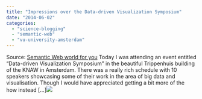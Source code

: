 ```yaml
---
title: "Impressions over the Data-driven Visualization Symposium"
date: "2014-06-02"
categories: 
  - "science-blogging"
  - "semantic-web"
  - "vu-university-amsterdam"
---
```


Source: [Semantic Web world for you](http://semweb4u.wordpress.com/feed/) Today I was attending an event entitled “Data-driven Visualization Symposium” in the beautiful Trippenhuis building of the KNAW in Amsterdam. There was a really rich schedule with 10 speakers showcasing some of their work in the area of big data and visualisation. Though I would have appreciated getting a bit more of the how instead \[…\]![](https://pixel.wp.com/b.gif?host=semweb4u.wordpress.com&blog=18410093&post=625&subd=semweb4u&ref=&feed=1)
